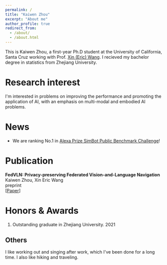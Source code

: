 ```yaml
---
permalink: /
title: "Kaiwen Zhou"
excerpt: "About me"
author_profile: true
redirect_from: 
  - /about/
  - /about.html
---
```


This is Kaiwen Zhou, a first-year Ph.D student at the University of California, Santa Cruz working with Prof. [Xin (Eric) Wang](https://eric-xw.github.io/). I recieved my bachelor degree in statistics from Zhejiang University.

Research interest
======
I'm interested in problems on improving the performance and promoting the application of AI, with an emphasis on multi-modal and embodied AI problems. 

News
======
* We are ranking No.1 in [Alexa Prize SimBot Public Benchmark Challenge](https://arxiv.org/abs/2203.14936)!

Publication
======
**FedVLN: Privacy-preserving Federated Vision-and-Language Navigation**  <br /> 
Kaiwen Zhou, Xin Eric Wang  <br /> 
preprint  <br /> 
\[[Paper](https://arxiv.org/abs/2203.14936)\]  <br /> 

Honors & Awards
======
1. Outstanding graduate in Zhejiang University. 2021


Others
------
I like working out and singing after work, which I've been done for a long time. I also like hiking and traveling. 

